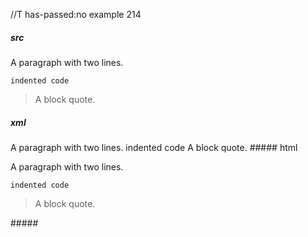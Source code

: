 //T has-passed:no
example 214
##### src
A paragraph
with two lines.

    indented code

> A block quote.
##### xml
<?xml version="1.0" encoding="UTF-8"?>
<!DOCTYPE document SYSTEM "CommonMark.dtd">
<document xmlns="http://commonmark.org/xml/1.0">
  <paragraph>
    <text>A paragraph</text>
    <softbreak />
    <text>with two lines.</text>
  </paragraph>
  <code_block>indented code
</code_block>
  <block_quote>
    <paragraph>
      <text>A block quote.</text>
    </paragraph>
  </block_quote>
</document>
##### html
<p>A paragraph
with two lines.</p>
<pre><code>indented code
</code></pre>
<blockquote>
<p>A block quote.</p>
</blockquote>
#####
